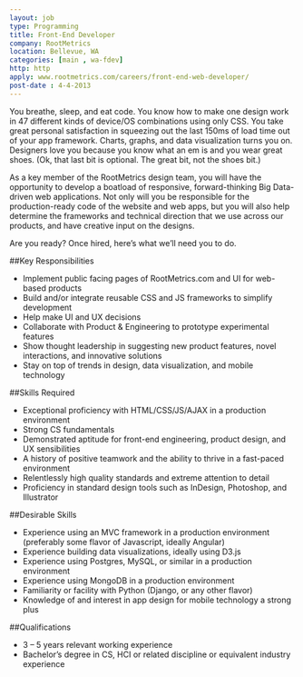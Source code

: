 ```yaml
---
layout: job
type: Programming
title: Front-End Developer
company: RootMetrics
location: Bellevue, WA
categories: [main , wa-fdev]
http: http
apply: www.rootmetrics.com/careers/front-end-web-developer/
post-date : 4-4-2013
---
```


You breathe, sleep, and eat code. You know how to make one design work in 47 different kinds of device/OS combinations using only CSS.  You take great personal satisfaction in squeezing out the last 150ms of load time out of your app framework. Charts, graphs, and data visualization turns you on. Designers love you because you know what an em is and you wear great shoes. (Ok, that last bit is optional. The great bit, not the shoes bit.)

As a key member of the RootMetrics design team, you will have the opportunity to develop a boatload of responsive, forward-thinking Big Data-driven web applications.  Not only will you be responsible for the production-ready code of the website and web apps, but you will also help determine the frameworks and technical direction that we use across our products, and have creative input on the designs.

Are you ready? Once hired, here’s what we’ll need you to do.

##Key Responsibilities

* Implement public facing pages of RootMetrics.com and UI for web-based products
* Build and/or integrate reusable CSS and JS frameworks to simplify development
* Help make UI and UX decisions
* Collaborate with Product & Engineering to prototype experimental features
* Show thought leadership in suggesting new product features, novel interactions, and innovative solutions
* Stay on top of trends in design, data visualization, and mobile technology

##Skills Required

* Exceptional proficiency with HTML/CSS/JS/AJAX in a production environment
* Strong CS fundamentals
* Demonstrated aptitude for front-end engineering, product design, and UX sensibilities
* A history of positive teamwork and the ability to thrive in a fast-paced environment
* Relentlessly high quality standards and extreme attention to detail
* Proficiency in standard design tools such as InDesign, Photoshop, and Illustrator

##Desirable Skills

* Experience using an MVC framework in a production environment (preferably some flavor of Javascript, ideally Angular)
* Experience building data visualizations, ideally using D3.js
* Experience using Postgres, MySQL, or similar in a production environment
* Experience using MongoDB in a production environment
* Familiarity or facility with Python (Django, or any other flavor)
* Knowledge of and interest in app design for mobile technology a strong plus

##Qualifications

* 3 – 5 years relevant working experience
* Bachelor’s degree in CS, HCI or related discipline or equivalent industry experience
